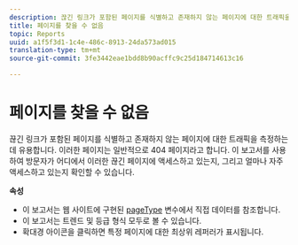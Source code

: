 ```yaml
---
description: 끊긴 링크가 포함된 페이지를 식별하고 존재하지 않는 페이지에 대한 트래픽을 측정하는 데 유용합니다. 이러한 페이지는 일반적으로 404 페이지라고 합니다. 이 보고서를 사용하여 방문자가 어디에서 이러한 끊긴 페이지에 액세스하고 있는지, 그리고 얼마나 자주 액세스하고 있는지 확인할 수 있습니다.
title: 페이지를 찾을 수 없음
topic: Reports
uuid: a1f5f3d1-1c4e-486c-8913-24da573ad015
translation-type: tm+mt
source-git-commit: 3fe3442eae1bdd8b90acffc9c25d184714613c16

---
```



# 페이지를 찾을 수 없음

끊긴 링크가 포함된 페이지를 식별하고 존재하지 않는 페이지에 대한 트래픽을 측정하는 데 유용합니다. 이러한 페이지는 일반적으로 404 페이지라고 합니다. 이 보고서를 사용하여 방문자가 어디에서 이러한 끊긴 페이지에 액세스하고 있는지, 그리고 얼마나 자주 액세스하고 있는지 확인할 수 있습니다.

**속성**

* 이 보고서는 웹 사이트에 구현된 [pageType](https://docs.adobe.com/content/help/en/analytics/implementation/vars/page-vars/pagetype.html) 변수에서 직접 데이터를 참조합니다.
* 이 보고서는 트렌드 및 등급 형식 모두로 볼 수 있습니다.
* 확대경 아이콘을 클릭하면 특정 페이지에 대한 최상위 레퍼러가 표시됩니다.

